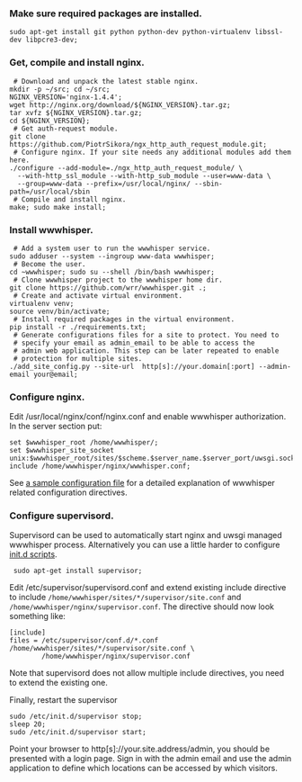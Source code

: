 ### Make sure required packages are installed.

    sudo apt-get install git python python-dev python-virtualenv libssl-dev libpcre3-dev;

### Get, compile and install nginx.
     # Download and unpack the latest stable nginx.
    mkdir -p ~/src; cd ~/src;
    NGINX_VERSION='nginx-1.4.4';
    wget http://nginx.org/download/${NGINX_VERSION}.tar.gz;
    tar xvfz ${NGINX_VERSION}.tar.gz;
    cd ${NGINX_VERSION};
     # Get auth-request module.
    git clone https://github.com/PiotrSikora/ngx_http_auth_request_module.git;
     # Configure nginx. If your site needs any additional modules add them here.
    ./configure --add-module=./ngx_http_auth_request_module/ \
      --with-http_ssl_module --with-http_sub_module --user=www-data \
      --group=www-data --prefix=/usr/local/nginx/ --sbin-path=/usr/local/sbin
     # Compile and install nginx.
    make; sudo make install;

### Install wwwhisper.
     # Add a system user to run the wwwhisper service.
    sudo adduser --system --ingroup www-data wwwhisper;
     # Become the user.
    cd ~wwwhisper; sudo su --shell /bin/bash wwwhisper;
     # Clone wwwhisper project to the wwwhisper home dir.
    git clone https://github.com/wrr/wwwhisper.git .;
     # Create and activate virtual environment.
    virtualenv venv;
    source venv/bin/activate;
     # Install required packages in the virtual environment.
    pip install -r ./requirements.txt;
     # Generate configurations files for a site to protect. You need to
     # specify your email as admin_email to be able to access the
     # admin web application. This step can be later repeated to enable
     # protection for multiple sites.
    ./add_site_config.py --site-url  http[s]://your.domain[:port] --admin-email your@email;

### Configure nginx.
Edit /usr/local/nginx/conf/nginx.conf and enable wwwhisper
authorization. In the server section put:

    set $wwwhisper_root /home/wwwhisper/;
    set $wwwhisper_site_socket unix:$wwwhisper_root/sites/$scheme.$server_name.$server_port/uwsgi.sock;
    include /home/wwwhisper/nginx/wwwhisper.conf;

See [a sample configuration
file](https://github.com/wrr/wwwhisper/blob/master/nginx/sample_nginx.conf)
for a detailed explanation of wwwhisper related configuration
directives.

### Configure supervisord.

Supervisord can be used to automatically start nginx and uwsgi managed
wwwhisper process. Alternatively you can use a little harder to
configure [init.d scripts](http://wiki.nginx.org/Nginx-init-ubuntu).

     sudo apt-get install supervisor;

 Edit /etc/supervisor/supervisord.conf and extend existing include directive to include `/home/wwwhisper/sites/*/supervisor/site.conf` and `/home/wwwhisper/nginx/supervisor.conf`. The directive should now look something like:

    [include]
    files = /etc/supervisor/conf.d/*.conf /home/wwwhisper/sites/*/supervisor/site.conf \
            /home/wwwhisper/nginx/supervisor.conf

Note that supervisord does not allow multiple include directives, you need to extend the existing one.

Finally, restart the supervisor

    sudo /etc/init.d/supervisor stop;
    sleep 20;
    sudo /etc/init.d/supervisor start;

Point your browser to http[s]://your.site.address/admin, you should be
presented with a login page. Sign in with the admin email and use the
admin application to define which locations can be accessed by which
visitors.
